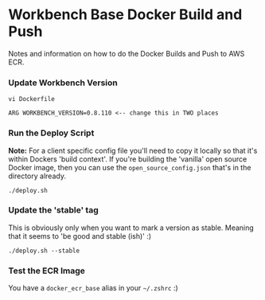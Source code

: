# Workbench Base Docker Build and Push

Notes and information on how to do the Docker Builds and Push to AWS ECR.

### Update Workbench Version
```
vi Dockerfile

ARG WORKBENCH_VERSION=0.8.110 <-- change this in TWO places
```

### Run the Deploy Script
**Note:** For a client specific config file you'll need to copy it locally so that it's within Dockers 'build context'. If you're building the 'vanilla' open source Docker image, then you can use the `open_source_config.json` that's in the directory already.

```
./deploy.sh
```

### Update the 'stable' tag
This is obviously only when you want to mark a version as stable. Meaning that it seems to 'be good and stable (ish)' :)

```
./deploy.sh --stable
```

### Test the ECR Image
You have a `docker_ecr_base` alias in your `~/.zshrc` :)


